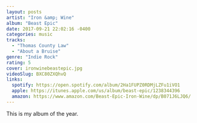 ```yaml
---
layout: posts
artist: "Iron &amp; Wine"
album: "Beast Epic"
date: 2017-09-21 22:02:16 -0400
categories: music
tracks:
  - "Thomas County Law"
  - "About a Bruise"
genre: "Indie Rock"
rating: 5
cover: ironwinebeastepic.jpg
videoSlug: BXC80ZXQhvQ
links:
  spotify: https://open.spotify.com/album/2Ha1FUPZ0RDMjLZFu1iVO1
  apple: https://itunes.apple.com/us/album/beast-epic/1238344396
  amazon: https://www.amazon.com/Beast-Epic-Iron-Wine/dp/B071J6LJQ6/
---
```


This is my album of the year.


